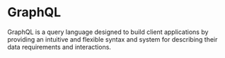 # GraphQL

GraphQL is a query language designed to build client applications by providing an intuitive and flexible syntax and system for describing their data requirements and interactions.
